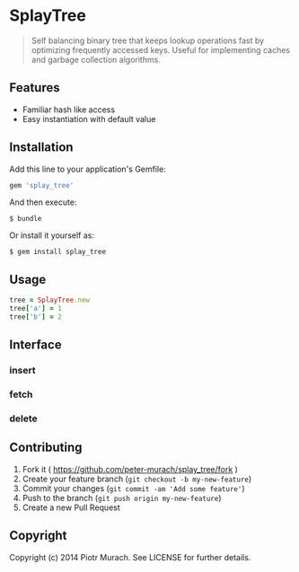 # SplayTree

> Self balancing binary tree that keeps lookup operations fast by optimizing frequently accessed keys. Useful for implementing caches and garbage collection algorithms.

## Features

* Familiar hash like access
* Easy instantiation with default value

## Installation

Add this line to your application's Gemfile:

```ruby
gem 'splay_tree'
```

And then execute:

    $ bundle

Or install it yourself as:

    $ gem install splay_tree

## Usage

```ruby
tree = SplayTree.new
tree['a'] = 1
tree['b'] = 2
```

## Interface

### insert

### fetch

### delete

## Contributing

1. Fork it ( https://github.com/peter-murach/splay_tree/fork )
2. Create your feature branch (`git checkout -b my-new-feature`)
3. Commit your changes (`git commit -am 'Add some feature'`)
4. Push to the branch (`git push origin my-new-feature`)
5. Create a new Pull Request

## Copyright

Copyright (c) 2014 Piotr Murach. See LICENSE for further details.

